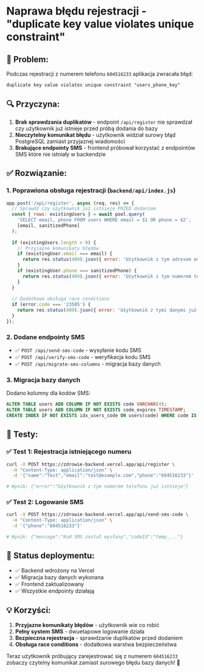 # Naprawa błędu rejestracji - "duplicate key value violates unique constraint"

## 🐛 **Problem:**
Podczas rejestracji z numerem telefonu `604516233` aplikacja zwracała błąd:
```
duplicate key value violates unique constraint "users_phone_key"
```

## 🔍 **Przyczyna:**
1. **Brak sprawdzania duplikatów** - endpoint `/api/register` nie sprawdzał czy użytkownik już istnieje przed próbą dodania do bazy
2. **Nieczytelny komunikat błędu** - użytkownik widział surowy błąd PostgreSQL zamiast przyjaznej wiadomości
3. **Brakujące endpointy SMS** - frontend próbował korzystać z endpointów SMS które nie istniały w backendzie

## ✅ **Rozwiązanie:**

### 1. **Poprawiona obsługa rejestracji** (`backend/api/index.js`)
```javascript
app.post('/api/register', async (req, res) => {
  // Sprawdź czy użytkownik już istnieje PRZED dodaniem
  const { rows: existingUsers } = await pool.query(
    'SELECT email, phone FROM users WHERE email = $1 OR phone = $2',
    [email, sanitizedPhone]
  );
  
  if (existingUsers.length > 0) {
    // Przyjazne komunikaty błędów
    if (existingUser.email === email) {
      return res.status(409).json({ error: 'Użytkownik z tym adresem email już istnieje' });
    }
    if (existingUser.phone === sanitizedPhone) {
      return res.status(409).json({ error: 'Użytkownik z tym numerem telefonu już istnieje' });
    }
  }
  
  // Dodatkowa obsługa race conditions
  if (error.code === '23505') {
    return res.status(409).json({ error: 'Użytkownik z tymi danymi już istnieje' });
  }
});
```

### 2. **Dodane endpointy SMS** 
- ✅ `POST /api/send-sms-code` - wysyłanie kodu SMS
- ✅ `POST /api/verify-sms-code` - weryfikacja kodu SMS  
- ✅ `POST /api/migrate-sms-columns` - migracja bazy danych

### 3. **Migracja bazy danych**
Dodano kolumny dla kodów SMS:
```sql
ALTER TABLE users ADD COLUMN IF NOT EXISTS code VARCHAR(4);
ALTER TABLE users ADD COLUMN IF NOT EXISTS code_expires TIMESTAMP;
CREATE INDEX IF NOT EXISTS idx_users_code ON users(code) WHERE code IS NOT NULL;
```

## 🧪 **Testy:**

### ✅ **Test 1: Rejestracja istniejącego numeru**
```bash
curl -X POST https://zdrowie-backend.vercel.app/api/register \
  -H "Content-Type: application/json" \
  -d '{"name":"Test","email":"test@example.com","phone":"604516233"}'

# Wynik: {"error":"Użytkownik z tym numerem telefonu już istnieje"}
```

### ✅ **Test 2: Logowanie SMS**
```bash
curl -X POST https://zdrowie-backend.vercel.app/api/send-sms-code \
  -H "Content-Type: application/json" \
  -d '{"phone":"604516233"}'

# Wynik: {"message":"Kod SMS został wysłany","codeId":"temp_..."}
```

## 🚀 **Status deploymentu:**
- ✅ Backend wdrożony na Vercel
- ✅ Migracja bazy danych wykonana
- ✅ Frontend zaktualizowany
- ✅ Wszystkie endpointy działają

## 💡 **Korzyści:**
1. **Przyjazne komunikaty błędów** - użytkownik wie co robić
2. **Pełny system SMS** - dwuetapowe logowanie działa
3. **Bezpieczna rejestracja** - sprawdzanie duplikatów przed dodaniem
4. **Obsługa race conditions** - dodatkowa warstwa bezpieczeństwa

Teraz użytkownik próbujący zarejestrować się z numerem `604516233` zobaczy czytelny komunikat zamiast surowego błędu bazy danych! 🎉 